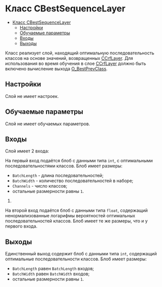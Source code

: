 # Класс CBestSequenceLayer

<!-- TOC -->

- [Класс CBestSequenceLayer](#класс-cbestsequencelayer)
    - [Настройки](#настройки)
    - [Обучаемые параметры](#обучаемые-параметры)
    - [Входы](#входы)
    - [Выходы](#выходы)

<!-- /TOC -->

Класс реализует слой, находящий оптимальную последовательность классов на основе значений, возвращенных [CCrfLayer](CrfLayer.md).
Для использования во время обучения в слое [CCrfLayer](CrfLayer.md) должно быть включено вычисление выхода [O_BestPrevClass](CrfLayer.md#вычисление-выхода-O_BestPrevClass).

## Настройки

Слой не имеет настроек.

## Обучаемые параметры

Слой не имеет обучаемых параметров.

## Входы

Слой имеет 2 входа:

На первый вход подаётся блоб с данными типа `int`, с оптимальными последовательностями классов. Блоб имеет размеры:

- `BatchLength` - длина последовательностей;
- `BatchWidth` - количество последовательностей в наборе;
- `Channels` - число классов;
- остальные размерности равны `1`.
1. 

На второй вход подаётся блоб с данными типа `float`, содержащий ненормализованные логарифмы вероятностей оптимальных последовательностей классов. Блоб имеет те же размеры, что и у первого входа.

## Выходы

Единственный выход содержит блоб с данными типа `int`, содержащий оптимальные последовательности классов. Блоб имеет размеры:

- `BatchLength` равен `BatchLength` входов;
- `BatchWidth` равен `BatchWidth` входов;
- остальные размерности равны `1`.
